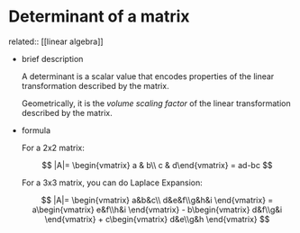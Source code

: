 # Determinant of a matrix

related:: [[linear algebra]]

- brief description
    
    A determinant is a scalar value that encodes properties of the linear transformation described by the matrix. 
    
    Geometrically, it is the *volume scaling factor* of the linear transformation described by the matrix. 
    
- formula
    
    For a 2x2 matrix:
    
    $$
    |A|= \begin{vmatrix} a & b\\ c & d\end{vmatrix} = ad-bc
    $$
    
    For a 3x3 matrix, you can do Laplace Expansion:
    
    $$
    |A|= \begin{vmatrix} a&b&c\\ d&e&f\\g&h&i \end{vmatrix} = a\begin{vmatrix} e&f\\h&i \end{vmatrix} - b\begin{vmatrix} d&f\\g&i \end{vmatrix} + c\begin{vmatrix} d&e\\g&h \end{vmatrix}
    $$